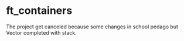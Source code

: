 # ft_containers
The project get canceled because some changes in school pedago but Vector completed with stack.
